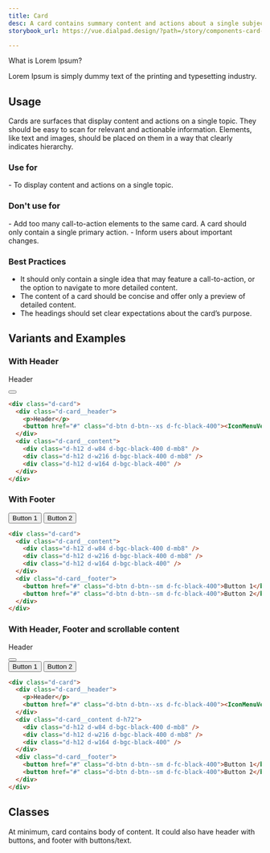 ```yaml
---
title: Card
desc: A card contains summary content and actions about a single subject. It can be used by itself or within a list, and is generally interactive.
storybook_url: https://vue.dialpad.design/?path=/story/components-card--default

---
```

<code-well-header>
  <div class="d-card">
      <div class="d-card__content">
        <p class="d-fs14 d-fw-bold d-fc-black-800">What is Lorem Ipsum?</p>
        <p class="d-fs12">Lorem Ipsum is simply dummy text of the printing and typesetting industry.</p>
      </div>
  </div>
</code-well-header>

## Usage

Cards are surfaces that display content and actions on a single topic.
They should be easy to scan for relevant and actionable information. Elements, like text and images, should be placed on them in a way that clearly indicates hierarchy.

<div class="dialtone-usage">
  <div class="dialtone-usage__item dialtone-usage__item--do">
    <h3 class="dialtone-usage__hd dialtone-usage__hd--do"><icon-checkmark /> Use for</h3>
    <div class="dialtone-usage__bd">
<Markdown>
- To display content and actions on a single topic.
</Markdown>
    </div>
  </div>
  <div class="dialtone-usage__item dialtone-usage__item--dont">
    <h3 class="dialtone-usage__hd dialtone-usage__hd--dont"><icon-close /> Don't use for</h3>
    <div class="dialtone-usage__bd">
<Markdown>
- Add too many call-to-action elements to the same card. A card should only contain a single primary action.
- Inform users about important changes.
</Markdown>
    </div>
  </div>
</div>

### Best Practices

- It should only contain a single idea that may feature a call-to-action, or the option to navigate to more detailed content.
- The content of a card should be concise and offer only a preview of detailed content.
- The headings should set clear expectations about the card’s purpose.

## Variants and Examples

### With Header

<code-well-header>
    <div class="d-card">
      <div class="d-card__header">
        <p>Header</p>
        <button href="#" class="d-btn d-btn--xs d-fc-black-400"><IconMenuVertical /></button>
      </div>
      <div class="d-card__content">
        <div class="d-h12 d-w84 d-bgc-black-400 d-mb8" />
        <div class="d-h12 d-w216 d-bgc-black-400 d-mb8" />
        <div class="d-h12 d-w164 d-bgc-black-400" />
      </div>
    </div>
</code-well-header>

```html
<div class="d-card">
  <div class="d-card__header">
    <p>Header</p>
    <button href="#" class="d-btn d-btn--xs d-fc-black-400"><IconMenuVertical /></button>
  </div>
  <div class="d-card__content">
    <div class="d-h12 d-w84 d-bgc-black-400 d-mb8" />
    <div class="d-h12 d-w216 d-bgc-black-400 d-mb8" />
    <div class="d-h12 d-w164 d-bgc-black-400" />
  </div>
</div>
```

### With Footer

<code-well-header>
    <div class="d-card">
      <div class="d-card__content">
        <div class="d-h12 d-w84 d-bgc-black-400 d-mb8" />
        <div class="d-h12 d-w216 d-bgc-black-400 d-mb8" />
        <div class="d-h12 d-w164 d-bgc-black-400" />
      </div>
      <div class="d-card__footer">
        <button href="#" class="d-btn d-btn--sm d-fc-black-400">Button 1</button>
        <button href="#" class="d-btn d-btn--sm d-fc-black-400">Button 2</button>
      </div>  
    </div>
</code-well-header>

```html
<div class="d-card">
  <div class="d-card__content">
    <div class="d-h12 d-w84 d-bgc-black-400 d-mb8" />
    <div class="d-h12 d-w216 d-bgc-black-400 d-mb8" />
    <div class="d-h12 d-w164 d-bgc-black-400" />
  </div>
  <div class="d-card__footer">
    <button href="#" class="d-btn d-btn--sm d-fc-black-400">Button 1</button>
    <button href="#" class="d-btn d-btn--sm d-fc-black-400">Button 2</button>
  </div>
</div>
```

### With Header, Footer and scrollable content

<code-well-header>
    <div class="d-card">
      <div class="d-card__header">
        <p>Header</p>
        <button href="#" class="d-btn d-btn--xs d-fc-black-400"><IconMenuVertical /></button>
      </div>
      <div class="d-card__content d-h72">
        <div class="d-h12 d-w84 d-bgc-black-400 d-mb8" />
        <div class="d-h12 d-w216 d-bgc-black-400 d-mb8" />
        <div class="d-h12 d-w164 d-bgc-black-400" />
      </div>
      <div class="d-card__footer">
        <button href="#" class="d-btn d-btn--sm d-fc-black-400">Button 1</button>
        <button href="#" class="d-btn d-btn--sm d-fc-black-400">Button 2</button>
      </div>  
    </div>
</code-well-header>

```html
<div class="d-card">
  <div class="d-card__header">
    <p>Header</p>
    <button href="#" class="d-btn d-btn--xs d-fc-black-400"><IconMenuVertical /></button>
  </div>
  <div class="d-card__content d-h72">
    <div class="d-h12 d-w84 d-bgc-black-400 d-mb8" />
    <div class="d-h12 d-w216 d-bgc-black-400 d-mb8" />
    <div class="d-h12 d-w164 d-bgc-black-400" />
  </div>
  <div class="d-card__footer">
    <button href="#" class="d-btn d-btn--sm d-fc-black-400">Button 1</button>
    <button href="#" class="d-btn d-btn--sm d-fc-black-400">Button 2</button>
  </div>
</div>
```

## Classes

At minimum, card contains body of content. It could also have header with buttons, and footer with buttons/text.

<component-class-table component-name="card"></component-class-table>

<script setup>
  import IconMenuVertical from '@svgIcons/IconMenuVertical.vue';
  import Markdown from "@baseComponents/Markdown.vue";
</script>
